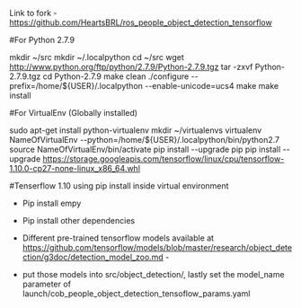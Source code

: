 Link to fork - https://github.com/HeartsBRL/ros_people_object_detection_tensorflow

#For Python 2.7.9

mkdir ~/src
mkdir ~/.localpython
cd ~/src
wget http://www.python.org/ftp/python/2.7.9/Python-2.7.9.tgz
tar -zxvf Python-2.7.9.tgz
cd Python-2.7.9
make clean
./configure --prefix=/home/${USER}/.localpython --enable-unicode=ucs4
make
make install

#For VirtualEnv (Globally installed)

sudo apt-get install python-virtualenv
mkdir ~/virtualenvs
virtualenv NameOfVirtualEnv --python=/home/${USER}/.localpython/bin/python2.7
source NameOfVirtualEnv/bin/activate
pip install --upgrade pip
pip install --upgrade https://storage.googleapis.com/tensorflow/linux/cpu/tensorflow-1.10.0-cp27-none-linux_x86_64.whl

#Tenserflow 1.10 using pip install inside virtual environment
- Pip install empy 
- Pip install other dependencies 


- Different pre-trained tensorflow models available at https://github.com/tensorflow/models/blob/master/research/object_detection/g3doc/detection_model_zoo.md - 
- put those models into src/object_detection/, lastly set the model_name parameter of launch/cob_people_object_detection_tensoflow_params.yaml

